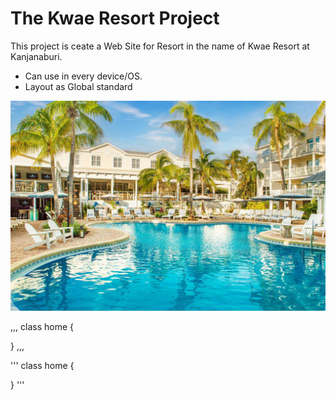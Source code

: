 # The Kwae Resort Project
This project is ceate a Web Site for Resort in the name of Kwae Resort at Kanjanaburi. 

* Can use in every device/OS. 
* Layout as Global standard


![The Resort Photo](resort.jpg)

,,,
class home {

}
,,,

'''
class home {

}
'''
